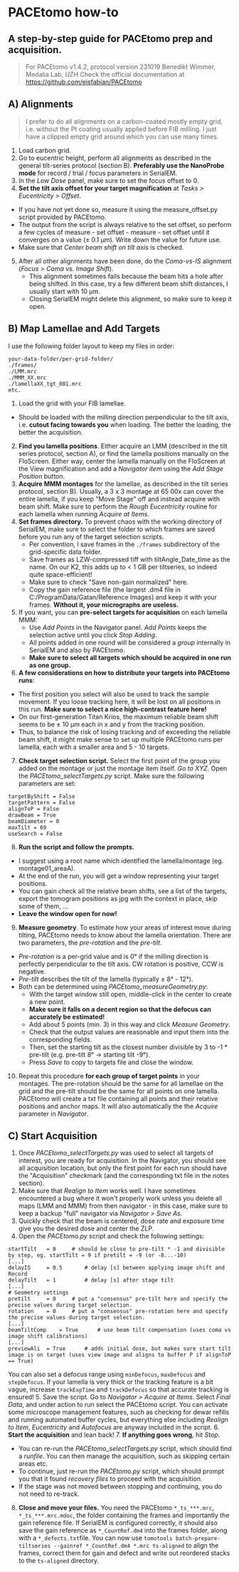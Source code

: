 # PACEtomo how-to
## A step-by-step guide for PACEtomo prep and acquisition.
> For PACEtomo v1.4.2, protocol version 231019
> Benedikt Wimmer, Medalia Lab, UZH
> Check the official documentation at https://github.com/eisfabian/PACEtomo

## A) Alignments
> I prefer to do all alignments on a carbon-coated mostly empty grid, i.e. without the Pt coating usually applied before FIB milling. I just have a clipped empty grid around which you can use many times.

1. Load carbon grid.
2. Go to eucentric height, perform all alignments as described in the general tilt-series protocol (section B). **Preferably use the NanoProbe mode** for record / trial / focus parameters in SerialEM.
3. In the *Low Dose* panel, make sure to set the focus offset to 0.
4. **Set the tilt axis offset for your target magnification** at *Tasks > Eucentricity > Offset*.
  - If you have not yet done so, measure it using the measure_offset.py script provided by PACEtomo. 
  - The output from the script is always relative to the set offset, so perform a few cycles of measure - set offset - measure - set offset until it converges on a value (± 0.1 µm). Write down the value for future use.
  - Make sure that *Center beam shift on tilt axis* is checked.
5. After all other alignments have been done, do the *Coma-vs-IS* alignment (*Focus > Coma vs. Image Shift*). 
   - This alignment sometimes fails because the beam hits a hole after being shifted. In this case, try a few different beam shift distances, I usually start with 10 µm. 
   - Closing SerialEM might delete this alignment, so make sure to keep it open.

## B) Map Lamellae and Add Targets

I use the following folder layout to keep my files in order:
```
your-data-folder/per-grid-folder/
./frames/
./LMM.mrc
./MMM_XX.mrc
./lamellaXX_tgt_001.mrc
etc.
```
1. Load the grid with your FIB lamellae.
  - Should be loaded with the milling direction perpendicular to the tilt axis, i.e. **cutout facing towards you** when loading. The better the loading, the better the acquisition.
2. **Find you lamella positions**. Either acquire an LMM (described in the tilt series protocol, section A), or find the lamella positions manually on the FloScreen. Either way, center the lamella manually on the FloScreen at the View magnification and add a *Navigator item* using the *Add Stage Position* button.
3. **Acquire MMM montages** for the lamellae, as described in the tilt series protocol, section B). Usually, a 3 x 3 montage at 65 00x can cover the entire lamella, if you keep "Move Stage" off and instead acquire with beam shift. Make sure to perform the *Rough Eucentricity* routine for each lamella when running *Acquire at Items*.
4. **Set frames directory.** To prevent chaos with the working directory of SerialEM, make sure to select the folder to which frames are saved before you run any of the target selection scripts.
   - Per convention, I save frames in the ```./frames``` subdirectory of the grid-specific data folder.
   - Save frames as LZW-compressed tiff with tiltAngle_Date_time as the name. On our K2, this adds up to < 1 GB per tiltseries, so indeed quite space-efficient!
   - Make sure to check "Save non-gain normalized" here.
   - Copy the gain reference file (the largest .dm4 file in C:/ProgramData/Gatan/Reference Images) and keep it with your frames. **Without it, your micrographs are useless.**
5. If you want, you can **pre-select targets for acquisition** on each lamella MMM:
   - Use *Add Points* in the Navigator panel. *Add Points* keeps the selection active until you click *Stop Adding*. 
   - All points added in one round will be considered a *group* internally in SerialEM and also by PACEtomo. 
   - **Make sure to select all targets which should be acquired in one run as one group.**
6. **A few considerations on how to distribute your targets into PACEtomo runs**:
  - The first position you select will also be used to track the sample movement. If you loose tracking here, it will be lost on all positions in this run. **Make sure to select a nice high-contrast feature here!**
  - On our first-generation Titan Krios, the maximum reliable beam shift seems to be ± 10 µm each in x and y from the tracking position.
  - Thus, to balance the risk of losing tracking and of exceeding the reliable beam shift, it might make sense to set up multiple PACEtomo runs per lamella, each with a smaller area and 5 - 10 targets.
7. **Check target selection script.** Select the first point of the group you added on the montage or just the montage item itself. *Go to XYZ*. Open the *PACEtomo_selectTargets.py* script. Make sure the following parameters are set:
```
targetByShift = False
targetPattern = False
alignToP = False
drawBeam = True
beamDiameter = 0
maxTilt = 69
useSearch = False
```
8. **Run the script and follow the prompts.**
  - I suggest using a root name which identified the lamella/montage (eg. montage01_areaA).
  - At the end of the run, you will get a window representing your target positions.
  - You can gain check all the relative beam shifts, see a list of the targets, export the tomogram positions as jpg with the context in place, skip some of them, ...
  - **Leave the window open for now!**
9. **Measure geometry**. To estimate how your areas of interest move during tilting, PACEtomo needs to know about the lamella orientation. There are two parameters, the *pre-rotation* and the *pre-tilt*.
  - *Pre-rotation* is a per-grid value and is 0° if the milling direction is perfectly perpendicular to the tilt axis. CW rotation is positive, CCW is negative.
  - *Pre-tilt* describes the tilt of the lamella (typically ± 8° - 12°).
  - Both can be determined using *PACEtomo_measureGeometry.py*:
    - With the target window still open, middle-click in the center to create a new point. 
    - **Make sure it falls on a decent region so that the defocus can accurately be estimated!** 
    - Add about 5 points (min. 3) in this way and click *Measure Geometry*. 
    - Check that the output values are reasonable and input them into the corresponding fields.
    - Then, set the starting tilt as the closest number divisible by 3 to -1 * pre-tilt (e.g. pre-tilt 8° -> starting tilt -9°).
    - Press *Save* to copy to targets file and close the window.
10. Repeat this procedure **for each group of target points** in your montages. The pre-rotation should be the same for all lamellae on the grid and the pre-tilt should be the same for all points on one lamella. PACEtomo will create a txt file containing all points and their relative positions and anchor maps. It will also automatically the the *Acquire* parameter in *Navigator*.

## C) Start Acquisition
1. Once *PACEtomo_selectTargets.py* was used to select all targets of interest, you are ready for acquisition. In the Navigator, you should see all acquisition location, but only the first point for each run should have the "Acquisition" checkmark (and the corresponding txt file in the notes section).
2. Make sure that *Realign to Item* works well. I have sometimes encountered a bug where it won't properly work unless you delete all maps (LMM and MMM) from then navigator - in this case, make sure to keep a backup "full" navigator via *Navigator > Save As*.
3. Quickly check that the beam is centered, dose rate and exposure time give you the desired dose and center the ZLP.
4. Open the *PACEtomo.py* script and check the following settings:
```
startTilt	= 0		# should be close to pre-tilt * -1 and divisible by step, eg. startTilt = 9 if pretilt = -9 (or -8...-10)
[...]
delayIS		= 0.5		# delay [s] between applying image shift and Record
delayTilt	= 1 		# delay [s] after stage tilt
[...]
# Geometry settings
pretilt		= 0		# put a "consensus" pre-tilt here and specify the precise values during target selection.
rotation	= 0		# put a "consensus" pre-rotation here and specify the precise values during target selection.
[...]
beamTiltComp	= True		# use beam tilt compensation (uses coma vs image shift calibrations)
[...]
previewAli	= True		# adds initial dose, but makes sure start tilt image is on target (uses view image and aligns to buffer P if alignToP == True)
```
You can also set a defocus range using ```minDefocus```, ```maxDefocus``` and ```stepDefocus```. If your lamella is very thick or the tracking feature is a bit vague, increase ```trackExpTime``` and ```trackDefocus``` so that accurate tracking is ensured!
5. Save the script. Go to *Navigator > Acquire at Items*. Select *Final Data*, and under action to run select the PACEtomo script. You can activate some microscope management features, such as checking for dewar refills and running automated buffer cycles, but everything else including *Realign to Item*, *Eucentricity* and *Autofocus* are anyway included in the script.
6. **Start the acquisition** and lean back!
7. **If anything goes wrong**, hit *Stop*.
  - You can re-run the *PACEtomo_selectTargets.py* script, which should find a *runfile*. You can then manage the acquisition, such as skipping certain areas etc.
  - To continue, just re-run the *PACEtomo.py* script, which should prompt you that it found *recovery files* to proceed with the acquisition.
  - If the stage was not moved between stopping and continuing, you do not need to re-track.
8. **Close and move your files.** You need the PACEtomo ```*_ts_***.mrc```, ```*_ts_***.mrc.mdoc```, the folder containing the frames and importantly the gain reference file. If SerialEM is configured correctly, it should also save the gain reference as ```*_CountRef.dm4``` into the frames folder, along with a ```*_defects.txt```file. You can now use ```tomotools batch-prepare-tiltseries --gainref *_CountRef.dm4 *.mrc ts-aligned``` to align the frames, correct them for gain and defect and write out reordered stacks to the ```ts-aligned``` directory.